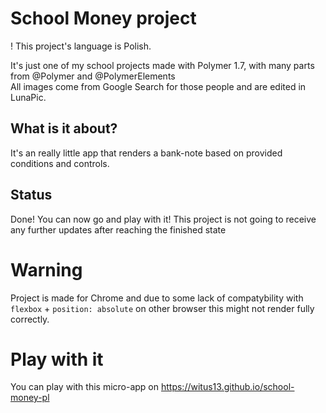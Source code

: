 # School Money project
! This project's language is Polish.

It's just one of my school projects made with Polymer 1.7, 
with many parts from @Polymer and @PolymerElements  
All images come from Google Search for those people and are edited in LunaPic.

## What is it about?
It's an really little app that renders a bank-note based on provided conditions and controls.

## Status
Done! You can now go and play with it! 
This project is not going to receive any further updates after reaching the finished state

# Warning
Project is made for Chrome and due to some lack of compatybility with `flexbox` + `position: absolute` on other browser this might not render fully correctly.

# Play with it
You can play with this micro-app on https://witus13.github.io/school-money-pl
